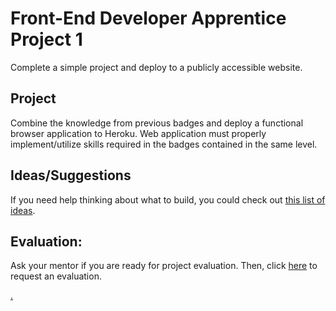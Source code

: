 # Front-End Developer Apprentice Project 1

Complete a simple project and deploy to a publicly accessible website.

## Project

Combine the knowledge from previous badges and deploy a functional browser application to Heroku. Web application must properly implement/utilize skills required in the badges contained in the same level.

## Ideas/Suggestions

If you need help thinking about what to build, you could check out [this list of ideas](https://skillcrush.com/blog/projects-you-can-do-with-javascript/).

## Evaluation:

Ask your mentor if you are ready for project evaluation. Then, click [here](http://projectevals.codex.academy) to request an evaluation.

[.](level-1)